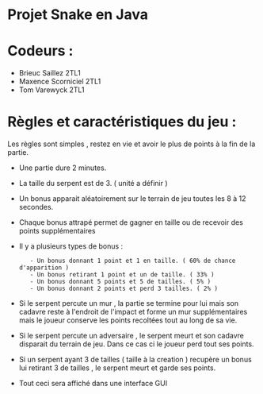 # Projet Snake en Java

# Codeurs :

- Brieuc Saillez 2TL1
- Maxence Scorniciel 2TL1
- Tom Varewyck 2TL1

# Règles et caractéristiques du jeu :

Les règles sont simples , restez en vie et avoir le plus de points à la fin de la partie.

- Une partie dure 2 minutes.
- La taille du serpent est de 3. ( unité a définir )
- Un bonus apparait aléatoirement sur le terrain de jeu toutes les 8 à 12 secondes.
- Chaque bonus attrapé permet de gagner en taille ou de recevoir des points supplémentaires
- Il y a plusieurs types de bonus :
         
         - Un bonus donnant 1 point et 1 en taille. ( 60% de chance d'apparition )
         - Un bonus retirant 1 point et un de taille. ( 33% )
         - Un bonus donnant 5 points et 5 de tailles. ( 5% )
         - Un bonus donnant 2 points et perd 3 tailles. ( 2% )
     
- Si le serpent percute un mur , la partie se termine pour lui mais son cadavre reste à l'endroit de l'impact et forme un mur supplémentaires mais le joueur conserve les points recoltées tout au long de sa vie.
- Si le serpent percute un adversaire , le serpent meurt et son cadavre disparait du terrain de jeu. Dans ce cas ci le joueur perd tout ses points.
- Si un serpent ayant 3 de tailles ( taille à la creation ) recupère un bonus lui retirant 3 de tailles , le serpent meurt et garde ses points.
- Tout ceci sera affiché dans une interface GUI
